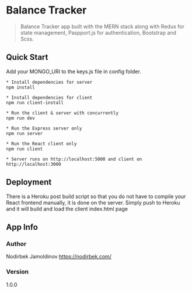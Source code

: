 # Balance Tracker
> Balance Tracker app built with the MERN stack along with Redux for state management, Paspport.js for authentication, Bootstrap and Scss.

## Quick Start
Add your MONGO_URI to the keys.js file in config folder.

	* Install dependencies for server
	npm install

	* Install dependencies for client
	npm run client-install

	* Run the client & server with concurrently
	npm run dev

	* Run the Express server only
	npm run server

	* Run the React client only
	npm run client

	* Server runs on http://localhost:5000 and client on http://localhost:3000

## Deployment
There is a Heroku post build script so that you do not have to compile your React frontend manually, it is done on the server. Simply push to Heroku and it will build and load the client index.html page

## App Info

### Author
Nodirbek Jamoldinov https://nodirbek.com/
### Version
1.0.0
